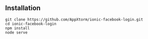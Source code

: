 ## Installation ##

    git clone https://github.com/AppXtorm/ionic-facebook-login.git
    cd ionic-facebook-login
    npm install
    node serve

